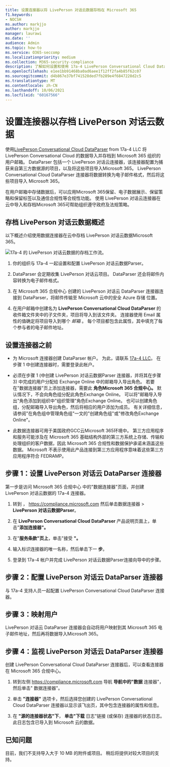 ```yaml
---
title: 设置连接器以将 LivePerson 对话云数据存档在 Microsoft 365
f1.keywords:
- NOCSH
ms.author: markjjo
author: markjjo
manager: laurawi
ms.date: ''
audience: Admin
ms.topic: how-to
ms.service: O365-seccomp
ms.localizationpriority: medium
ms.collection: M365-security-compliance
description: 了解如何设置和使用 17a-4 LivePerson Conversational Cloud DataParser 连接器在 Microsoft 365 中导入和存档 LivePerson 对话云数据。
ms.openlocfilehash: e1ee1bb91468ba0ad6aee1f12ff2fa4b85f62c07
ms.sourcegitcommit: d4b867e37bf741528ded7fb289e4f6847228d2c5
ms.translationtype: MT
ms.contentlocale: zh-CN
ms.lasthandoff: 10/06/2021
ms.locfileid: "60167566"
---
```

# <a name="set-up-a-connector-to-archive-liveperson-conversational-cloud-data"></a>设置连接器以存档 LivePerson 对话云数据

使用[LivePerson Conversational Cloud DataParser](https://www.17a-4.com/liveperson-dataparser/) from 17a-4 LLC 将 LivePerson Conversational Cloud 的数据导入并存档到 Microsoft 365 组织的用户邮箱。 DataParser 包括一个 LivePerson 对话云连接器，该连接器配置为捕获来自第三方数据源的项目，以及将这些项目导入Microsoft 365。 LivePerson Conversational Cloud DataParser 连接器将数据转换为电子邮件格式，然后将这些项目导入 Microsoft 365。

在用户邮箱中存储数据后，可以应用Microsoft 365保留、电子数据展示、保留策略和保留标签以及通信合规性等合规性功能。 使用 LivePerson 对话云连接器在云中导入和存档Microsoft 365可帮助组织遵守政府及法规策略。

## <a name="overview-of-archiving-liveperson-conversational-cloud-data"></a>存档 LivePerson 对话云数据概述

以下概述介绍使用数据连接器在云中存档 LivePerson 对话云数据Microsoft 365。

![17a-4 的 LivePerson 对话云数据的存档工作流。](../media/LiveEngageDataParserConnectorWorkflow.png)

1. 你的组织与 17a-4 一起设置和配置 LivePerson 对话云数据Parser。

2. DataParser 会定期收集 LivePerson 对话云项目。 DataParser 还会将邮件内容转换为电子邮件格式。

3. 在 Microsoft 365 合规中心 创建的 LivePerson 对话云 DataParser 连接器连接到 DataParser，将邮件传输至 Microsoft 云中的安全 Azure 存储 位置。

4. 在用户邮箱中创建名为 **LivePerson Conversational Cloud DataParser** 的收件箱文件夹中的子文件夹，项目将导入到该文件夹。 连接器使用 Email 属性的值确定将项目导入到哪个 *邮箱* 。 每个项目都包含此属性，其中填充了每个参与者的电子邮件地址。

## <a name="before-you-set-up-a-connector"></a>设置连接器之前

- 为 Microsoft 连接器创建 DataParser 帐户。 为此，请联系 [17a-4 LLC](https://www.17a-4.com/contact/)。 在步骤 1 中创建连接器时，需要登录此帐户。

- 必须在步骤 1 (中创建 LivePerson 对话云数据Parser 连接器，并将其在步骤 3) 中完成的用户分配给 Exchange Online 中的邮箱导入导出角色。 若要在"数据连接器"页上添加连接器，需要此 **角色Microsoft 365 合规中心。** 默认情况下，不会向角色组分配此角色Exchange Online。 可以将"邮箱导入导出"角色添加到组织中"组织管理"角色Exchange Online。 也可以创建角色组，分配邮箱导入导出角色，然后将相应的用户添加为成员。 有关详细信息，请参阅"在角色[](/Exchange/permissions-exo/role-groups#create-role-groups)组中管理角色组[](/Exchange/permissions-exo/role-groups#modify-role-groups)"一文的"创建角色组"或"修改角色Exchange Online"。

- 此数据连接器可用于美国政府GCC云Microsoft 365环境中。 第三方应用程序和服务可能涉及在 Microsoft 365 基础结构外部的第三方系统上存储、传输和处理组织的客户数据，因此 Microsoft 365 合规性和数据保护承诺未涵盖这些数据。 Microsoft 不表示使用此产品连接到第三方应用程序意味着这些第三方应用程序符合 FEDRAMP。

## <a name="step-1-set-up-a-liveperson-conversational-cloud-dataparser-connector"></a>步骤 1：设置 LivePerson 对话云 DataParser 连接器

第一步是访问 Microsoft 365 合规中心 中的"数据连接器"页面，并创建 LivePerson 对话云数据的 17a-4 连接器。

1. 转到 ， <https://compliance.microsoft.com> 然后单击数据连接器  >  **LivePerson 对话云数据Parser**。

2. 在 **LivePerson Conversational Cloud DataParser** 产品说明页面上，单击"**添加连接器"。**

3. 在"**服务条款"页上**，单击"接受 **"。**

4. 输入标识连接器的唯一名称，然后单击下一 **步**。

5. 登录到 17a-4 帐户并完成 LivePerson 对话云数据Parser连接向导中的步骤。

## <a name="step-2-configure-the-liveperson-conversational-cloud-dataparser-connector"></a>步骤 2：配置 LivePerson 对话云 DataParser 连接器

与 17a-4 支持人员一起配置 LivePerson Conversational Cloud DataParser 连接器。

## <a name="step-3-map-users"></a>步骤 3：映射用户

LivePerson 对话云 DataParser 连接器会自动将用户映射到其 Microsoft 365 电子邮件地址，然后再将数据导入Microsoft 365。

## <a name="step-4-monitor-the-liveperson-conversational-cloud-dataparser-connector"></a>步骤 4：监视 LivePerson 对话云 DataParser 连接器

创建 LivePerson Conversational Cloud DataParser 连接器后，可以查看连接器在 Microsoft 365 合规中心。

1. 转到左侧 <https://compliance.microsoft.com> 导航 **导航中的"数据** 连接器"，然后单击" 数据连接器"。

2. 单击 **"连接器"** 选项卡，然后选择您创建的 LivePerson Conversational Cloud DataParser 连接器以显示该飞出页，其中包含连接器的属性和信息。

3. 在 **"源的连接器状态"下**， **单击"下载** 日志"链接 (或保存) 连接器的状态日志。 此日志包含已导入到 Microsoft 云的数据。

## <a name="known-issues"></a>已知问题

目前，我们不支持导入大于 10 MB 的附件或项目。 稍后将提供对较大项目的支持。
